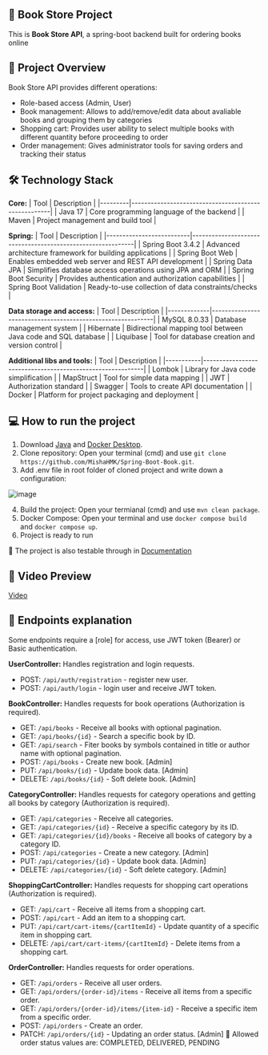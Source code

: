## :closed_book: **Book Store Project**

This is **Book Store API**, a spring-boot backend built for ordering books online 

## :mag_right: **Project Overview**

Book Store API provides different operations:
- Role-based access (Admin, User)
- Book management: Allows to add/remove/edit data about avaliable books and grouping them by categories
- Shopping cart: Provides user ability to select multiple books with different quantity before proceeding to order 
- Order management: Gives administrator tools for saving orders and tracking their status

## :hammer_and_wrench: **Technology Stack**
**Core:**
| Tool    | Description                                         |
|---------|-----------------------------------------------------|
| Java 17 | Core programming language of the backend            |
| Maven   | Project management and build tool                   |

**Spring:**
| Tool                     | Description                                                |
|--------------------------|------------------------------------------------------------|
| Spring Boot 3.4.2     | Advanced architecture framework for building applications |
| Spring Boot Web      | Enables embedded web server and REST API development       |
| Spring Data JPA     | Simplifies database access operations using JPA and ORM    |
| Spring Boot Security   | Provides authentication and authorization capabilities    |
| Spring Boot Validation | Ready-to-use collection of data constraints/checks         |

**Data storage and access:**
| Tool        | Description                                                |
|-------------|------------------------------------------------------------|
| MySQL 8.0.33 | Database management system                                 |
| Hibernate   | Bidirectional mapping tool between Java code and SQL database |
| Liquibase   | Tool for database creation and version control             |


**Additional libs and tools:**
 | Tool      | Description                                               |
|-----------|-----------------------------------------------------------|
| Lombok    | Library for Java code simplification                      |
| MapStruct | Tool for simple data mapping                              |
| JWT       | Authorization standard                                     |
| Swagger   | Tools to create API documentation                         |
| Docker    | Platform for project packaging and deployment             |

## :computer: **How to run the project**
1. Download [Java](https://www.oracle.com/java/technologies/javase/jdk17-archive-downloads.html) and [Docker Desktop](https://www.docker.com/).
2. Clone repository: Open your terminal (cmd) and use `git clone https://github.com/MishaHMK/Spring-Boot-Book.git`.
3. Add .env file in root folder of cloned project and write down a configuration:

  ![image](https://github.com/user-attachments/assets/20acf401-8424-4db2-b83d-87be85208afd)

4. Build the project: Open your termianal (cmd) and use `mvn clean package`.
5. Docker Compose: Open your terminal and use `docker compose build` and `docker compose up`.
6. Project is ready to run

🔸 The project is also testable through in [Documentation](http://ec2-51-20-55-12.eu-north-1.compute.amazonaws.com/api/swagger-ui/index.html#)

## :movie_camera: **Video Preview**
[Video](https://drive.google.com/drive/u/0/folders/1jerCQ2yfZB28p9DfHGnyk_9NJYN_NqeH)

## :page_facing_up: **Endpoints explanation**

Some endpoints require a [role] for access, use JWT token (Bearer) or Basic authentication.

**UserController:** Handles registration and login requests.
- POST: `/api/auth/registration` - register new user.
- POST: `/api/auth/login` - login user and receive JWT token.

**BookController:** Handles requests for book operations (Authorization is required). 
- GET: `/api/books` - Receive all books with optional pagination.
- GET: `/api/books/{id}` - Search a specific book by ID.
- GET: `/api/search` - Fiter books by symbols contained in title or author name with optional pagination.
- POST: `/api/books` - Create new book. [Admin]
- PUT: `/api/books/{id}` - Update book data. [Admin]
- DELETE: `/api/books/{id}` - Soft delete book. [Admin]

**CategoryController:** Handles requests for category operations and getting all books by category (Authorization is required).
- GET: `/api/categories` - Receive all categories.
- GET: `/api/categories/{id}` - Receive a specific category by its ID.
- GET: `/api/categories/{id}/books` - Receive all books of category by a category ID.
- POST: `/api/categories` - Create a new category. [Admin]
- PUT: `/api/categories/{id}` - Update book data. [Admin]
- DELETE: `/api/categories/{id}` - Soft delete category. [Admin]

**ShoppingCartController:** Handles requests for shopping cart operations (Authorization is required).
- GET: `/api/cart` - Receive all items from a shopping cart.
- POST: `/api/cart` - Add an item to a shopping cart.
- PUT: `/api/cart/cart-items/{cartItemId}` - Update quantity of a specific item in shopping cart.
- DELETE: `/api/cart/cart-items/{cartItemId}` - Delete items from a shopping cart.

**OrderController:** Handles requests for order operations.
- GET: `/api/orders` - Receive all user orders.
- GET: `/api/orders/{order-id}/items` - Receive all items from a specific order.
- GET: `/api/orders/{order-id}/items/{item-id}` - Receive a specific item from a specific order.
- POST: `/api/orders` - Create an order.
- PATCH: `/api/orders/{id}` - Updating an order status. [Admin]
🔸 Allowed order status values are: COMPLETED, DELIVERED, PENDING
